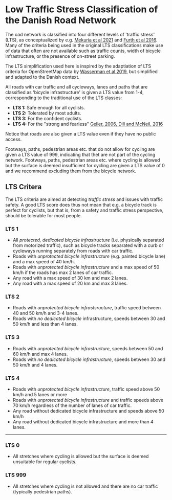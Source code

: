 # Low Traffic Stress Classification of the Danish Road Network

The oad network is classified into four different levels of 'traffic stress' (LTS), as conceptualized by e.g. [Mekuria et al 2021](https://transweb.sjsu.edu/research/Low-Stress-Bicycling-and-Network-Connectivity) and [Furth et al 2016](https://journals.sagepub.com/doi/10.3141/2587-06). Many of the criteria being used in the original LTS classifications make use of data that often are not available such as traffic counts, width of bicycle infrastructure, or the presence of on-street parking.

The LTS simplification used here is inspired by the adaptiation of LTS criteria for OpenStreetMap data by [Wasserman et al 2019](https://journals.sagepub.com/doi/full/10.1177/0361198119836772), but simplified and adapted to the Danish context.

All roads with car traffic and all cycleways, lanes and paths that are classified as 'bicycle infrastructure' is given a LTS value from 1-4, corresponding to the traditional use of the LTS classes:

* **LTS 1:** Safe enough for all cyclists.
* **LTS 2:** Tolerated by most adults.
* **LTS 3:** For the confident cyclists.
* **LTS 4:** For the "strong and fearless" [Geller, 2006, Dill and McNeil, 2016](https://journals.sagepub.com/doi/10.3141/2587-11)

Notice that roads are also given a LTS value even if they have no public access.

Footways, paths, pedestrian areas etc. that do not allow for cycling are given a LTS value of 999, indicating that thet are not part of the cycling network. Footways, paths, pedestrian areas etc. where cycling is allowed but the surface is deemed insufficient for cycling are given a LTS value of 0 and we recommend excluding them from the bicycle network.

## LTS Critera

The LTS criteria are aimed at detecting *traffic stress* and issues with traffic safety. A good LTS score does thus not mean that e.g. a bicycle track is perfect for cyclists, but that is, from a safety and traffic stress perspective, should be tolerable for most people.

### LTS 1

* All *protected, dedicated bicycle infrastructure* (i.e. physically separated from motorized traffic), such as bicycle tracks separated with a curb or cycleways running separately from roads with car traffic.
* Roads with *unprotected bicycle infrastructure* (e.g. painted bicycle lane) and a max speed of 40 km/h.
* Roads with *unprotected bicycle infrastructure* and a max speed of 50 km/h if the roads has max 2 lanes of car traffic.
* Any road with a max speed of 30 km and max 2 lanes.
* Any road with a max speed of 20 km and max 3 lanes.

### LTS 2

* Roads with *unprotected bicycle infrastsructure*, traffic speed between 40 and 50 km/h and 3-4 lanes.
* Roads with *no dedicated bicycle* infrastructure, speeds between 30 and 50 km/h and less than 4 lanes.

### LTS 3

* Roads with *unprotected bicycle infrastructure*, speeds between 50 and 60 km/h and max 4 lanes.
* Roads with *no dedicated bicycle infrastructure*, speeds between 30 and 50 km/h and 4 lanes.

### LTS 4

* Roads with *unprotected bicycle infrastructure*, traffic speed above 50 km/h and 5 lanes or more
* Roads with *unprotected bicycle infrastructure* and traffic speeds above 70 km/h regardless of the number of lanes of car traffic.
* Any road without dedicated bicycle infrastructure and speeds above 50 km/h
* Any road without dedicated bicycle infrastructure and more than 4 lanes.

***

### LTS 0

* All stretches where cycling is allowed but the surface is deemed unsuitable for regular cyclists.

### LTS 999

* All stretches where cycling is not allowed and there are no car traffic (typically pedestrian paths).